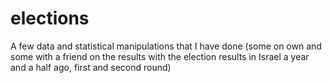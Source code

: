 # elections

A few data and statistical manipulations that I have done (some on own and some with a friend on the results with the election results in Israel a year and a half ago, first and second round)
